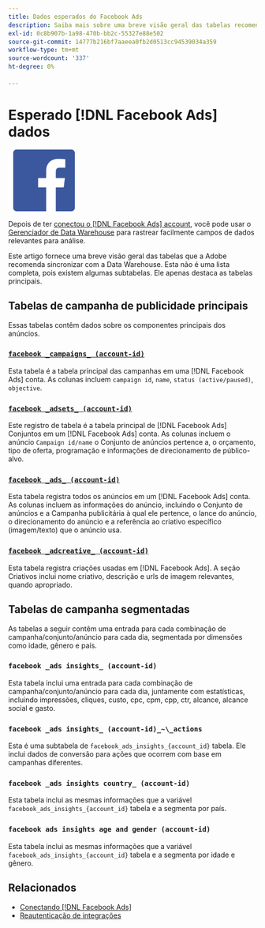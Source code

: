 ```yaml
---
title: Dados esperados do Facebook Ads
description: Saiba mais sobre uma breve visão geral das tabelas recomendadas para sincronização com a Data Warehouse
exl-id: 0c8b907b-1a98-470b-bb2c-55327e88e502
source-git-commit: 14777b216bf7aaeea0fb2d0513cc94539034a359
workflow-type: tm+mt
source-wordcount: '337'
ht-degree: 0%

---
```


# Esperado [!DNL Facebook Ads] dados

![](../../../assets/Facebook_Logo.png)

Depois de ter [conectou o [!DNL Facebook Ads] account](../integrations/facebook-ads.md), você pode usar o [Gerenciador de Data Warehouse](../../../data-analyst/data-warehouse-mgr/tour-dwm.md) para rastrear facilmente campos de dados relevantes para análise.

Este artigo fornece uma breve visão geral das tabelas que a Adobe recomenda sincronizar com a Data Warehouse. Esta não é uma lista completa, pois existem algumas subtabelas. Ele apenas destaca as tabelas principais.

## Tabelas de campanha de publicidade principais

Essas tabelas contêm dados sobre os componentes principais dos anúncios.

### [`facebook _campaigns_ (account-id)`](https://developers.facebook.com/docs/marketing-api/reference/ad-campaign-group)

Esta tabela é a tabela principal das campanhas em uma [!DNL Facebook Ads] conta. As colunas incluem `campaign id`, `name`, `status (active/paused)`, `objective`.

### [`facebook _adsets_ (account-id)`](https://developers.facebook.com/docs/marketing-api/reference/ad-campaign)

Este registro de tabela é a tabela principal de [!DNL Facebook Ads] Conjuntos em um [!DNL Facebook Ads] conta. As colunas incluem o anúncio `Campaign id/name` o Conjunto de anúncios pertence a, o orçamento, tipo de oferta, programação e informações de direcionamento de público-alvo.

### [`facebook _ads_ (account-id)`](https://developers.facebook.com/docs/marketing-api/reference/adgroup)

Esta tabela registra todos os anúncios em um [!DNL Facebook Ads] conta. As colunas incluem as informações do anúncio, incluindo o Conjunto de anúncios e a Campanha publicitária à qual ele pertence, o lance do anúncio, o direcionamento do anúncio e a referência ao criativo específico (imagem/texto) que o anúncio usa.

### [`facebook _adcreative_ (account-id)`](https://developers.facebook.com/docs/marketing-api/reference/ad-creative)

Esta tabela registra criações usadas em [!DNL Facebook Ads]. A seção Criativos inclui nome criativo, descrição e urls de imagem relevantes, quando apropriado.

## Tabelas de campanha segmentadas

As tabelas a seguir contêm uma entrada para cada combinação de campanha/conjunto/anúncio para cada dia, segmentada por dimensões como idade, gênero e país.

### `facebook _ads insights_ (account-id)`

Esta tabela inclui uma entrada para cada combinação de campanha/conjunto/anúncio para cada dia, juntamente com estatísticas, incluindo impressões, cliques, custo, cpc, cpm, cpp, ctr, alcance, alcance social e gasto.

### `facebook _ads insights_ (account-id)_~\_actions`

Esta é uma subtabela de `facebook_ads_insights_{account_id}` tabela. Ele inclui dados de conversão para ações que ocorrem com base em campanhas diferentes.

### `facebook _ads insights country_ (account-id)`

Esta tabela inclui as mesmas informações que a variável `facebook_ads_insights_{account_id}` tabela e a segmenta por país.

### `facebook ads insights age and gender (account-id)`

Esta tabela inclui as mesmas informações que a variável `facebook_ads_insights_{account_id}` tabela e a segmenta por idade e gênero.

## Relacionados

* [Conectando [!DNL Facebook Ads]](../integrations/facebook-ads.md)
* [Reautenticação de integrações](https://experienceleague.adobe.com/docs/commerce-knowledge-base/kb/how-to/mbi-reauthenticating-integrations.html?lang=en)

